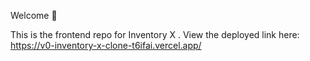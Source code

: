 Welcome 👋

This is the frontend repo for Inventory X . View the deployed link here: https://v0-inventory-x-clone-t6ifai.vercel.app/
